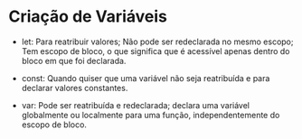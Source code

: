 # Criação de Variáveis
- let: Para reatribuir valores; Não pode ser redeclarada no mesmo escopo; Tem escopo de bloco, o que significa que é acessível apenas dentro do bloco em que foi declarada.
  
- const: Quando quiser que uma variável não seja reatribuída e para declarar valores constantes.
  
- var: Pode ser reatribuída e redeclarada; declara uma variável globalmente ou localmente para uma função, independentemente do escopo de bloco.